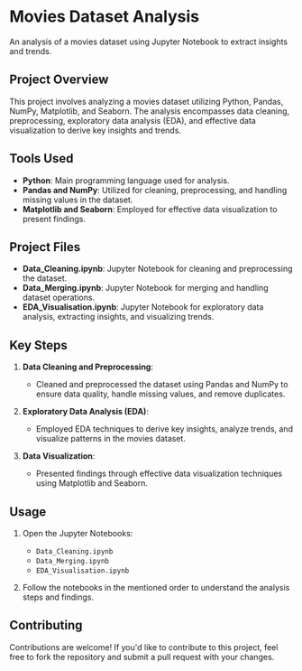 # Movies Dataset Analysis

An analysis of a movies dataset using Jupyter Notebook to extract insights and trends.

## Project Overview

This project involves analyzing a movies dataset utilizing Python, Pandas, NumPy, Matplotlib, and Seaborn. The analysis encompasses data cleaning, preprocessing, exploratory data analysis (EDA), and effective data visualization to derive key insights and trends.

## Tools Used

- **Python**: Main programming language used for analysis.
- **Pandas and NumPy**: Utilized for cleaning, preprocessing, and handling missing values in the dataset.
- **Matplotlib and Seaborn**: Employed for effective data visualization to present findings.

## Project Files

- **Data_Cleaning.ipynb**: Jupyter Notebook for cleaning and preprocessing the dataset.
- **Data_Merging.ipynb**: Jupyter Notebook for merging and handling dataset operations.
- **EDA_Visualisation.ipynb**: Jupyter Notebook for exploratory data analysis, extracting insights, and visualizing trends.

## Key Steps

1. **Data Cleaning and Preprocessing**:
   - Cleaned and preprocessed the dataset using Pandas and NumPy to ensure data quality, handle missing values, and remove duplicates.

2. **Exploratory Data Analysis (EDA)**:
   - Employed EDA techniques to derive key insights, analyze trends, and visualize patterns in the movies dataset.

3. **Data Visualization**:
   - Presented findings through effective data visualization techniques using Matplotlib and Seaborn.

## Usage

1. Open the Jupyter Notebooks:
   - `Data_Cleaning.ipynb`
   - `Data_Merging.ipynb`
   - `EDA_Visualisation.ipynb`

2. Follow the notebooks in the mentioned order to understand the analysis steps and findings.

## Contributing

Contributions are welcome! If you'd like to contribute to this project, feel free to fork the repository and submit a pull request with your changes.
